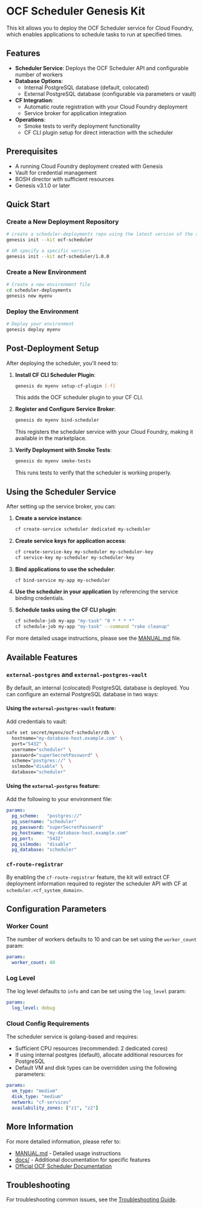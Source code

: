 # OCF Scheduler Genesis Kit

This kit allows you to deploy the OCF Scheduler service for Cloud Foundry, which enables applications to schedule tasks to run at specified times.

## Features

- **Scheduler Service**: Deploys the OCF Scheduler API and configurable number of workers
- **Database Options**: 
  - Internal PostgreSQL database (default, colocated)
  - External PostgreSQL database (configurable via parameters or vault)
- **CF Integration**: 
  - Automatic route registration with your Cloud Foundry deployment
  - Service broker for application integration
- **Operations**: 
  - Smoke tests to verify deployment functionality
  - CF CLI plugin setup for direct interaction with the scheduler

## Prerequisites

- A running Cloud Foundry deployment created with Genesis
- Vault for credential management
- BOSH director with sufficient resources
- Genesis v3.1.0 or later

## Quick Start

### Create a New Deployment Repository

```bash
# create a scheduler-deployments repo using the latest version of the scheduler kit
genesis init --kit ocf-scheduler

# OR specify a specific version
genesis init --kit ocf-scheduler/1.0.0
```

### Create a New Environment

```bash
# Create a new environment file
cd scheduler-deployments
genesis new myenv
```

### Deploy the Environment

```bash
# Deploy your environment
genesis deploy myenv
```

## Post-Deployment Setup

After deploying the scheduler, you'll need to:

1. **Install CF CLI Scheduler Plugin**:
   ```bash
   genesis do myenv setup-cf-plugin [-f]
   ```
   This adds the OCF scheduler plugin to your CF CLI.

2. **Register and Configure Service Broker**:
   ```bash
   genesis do myenv bind-scheduler
   ```
   This registers the scheduler service with your Cloud Foundry, making it available in the marketplace.

3. **Verify Deployment with Smoke Tests**:
   ```bash
   genesis do myenv smoke-tests
   ```
   This runs tests to verify that the scheduler is working properly.

## Using the Scheduler Service

After setting up the service broker, you can:

1. **Create a service instance**:
   ```bash
   cf create-service scheduler dedicated my-scheduler
   ```

2. **Create service keys for application access**:
   ```bash
   cf create-service-key my-scheduler my-scheduler-key
   cf service-key my-scheduler my-scheduler-key
   ```

3. **Bind applications to use the scheduler**:
   ```bash
   cf bind-service my-app my-scheduler
   ```

4. **Use the scheduler in your application** by referencing the service binding credentials.

5. **Schedule tasks using the CF CLI plugin**:
   ```bash
   cf schedule-job my-app "my-task" "0 * * * *"
   cf schedule-job my-app "my-task" --command "rake cleanup"
   ```

For more detailed usage instructions, please see the [MANUAL.md](MANUAL.md) file.

## Available Features

### `external-postgres` and `external-postgres-vault`

By default, an internal (colocated) PostgreSQL database is deployed. You can configure an external PostgreSQL database in two ways:

#### Using the `external-postgres-vault` feature:

Add credentials to vault:
```bash
safe set secret/myenv/ocf-scheduler/db \
  hostname="my-database-host.example.com" \
  port="5432" \
  username="scheduler" \
  password="superSecretPassword" \
  scheme="postgres://" \
  sslmode="disable" \
  database="scheduler"
```

#### Using the `external-postgres` feature:

Add the following to your environment file:
```yaml
params:
  pg_scheme:   "postgres://"
  pg_username: "scheduler"
  pg_password: "superSecretPassword"
  pg_hostname: "my-database-host.example.com"
  pg_port:     "5432"
  pg_sslmode:  "disable"
  pg_database: "scheduler"
```

### `cf-route-registrar`

By enabling the `cf-route-registrar` feature, the kit will extract CF deployment information required to register the scheduler API with CF at `scheduler.<cf_system_domain>`.

## Configuration Parameters

### Worker Count

The number of workers defaults to 10 and can be set using the `worker_count` param:
```yaml
params:
  worker_count: 40
```

### Log Level

The log level defaults to `info` and can be set using the `log_level` param:
```yaml
params:
  log_level: debug
```

### Cloud Config Requirements

The scheduler service is golang-based and requires:
- Sufficient CPU resources (recommended: 2 dedicated cores)
- If using internal postgres (default), allocate additional resources for PostgreSQL
- Default VM and disk types can be overridden using the following parameters:

```yaml
params:
  vm_type: "medium"
  disk_type: "medium"
  network: "cf-services"
  availability_zones: ["z1", "z2"]
```

## More Information

For more detailed information, please refer to:
- [MANUAL.md](MANUAL.md) - Detailed usage instructions
- [docs/](docs/) - Additional documentation for specific features
- [Official OCF Scheduler Documentation](https://github.com/cloudfoundry-community/scheduler-boshrelease)

## Troubleshooting

For troubleshooting common issues, see the [Troubleshooting Guide](docs/troubleshooting.md).